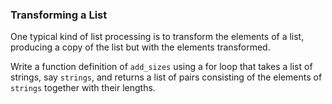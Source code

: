 ### Transforming a List

One typical kind of list processing is to transform the elements of a
list, producing a copy of the list but with the elements transformed.

Write a function definition of `add_sizes` using a for loop that takes a
list of strings, say `strings`, and returns a list of pairs consisting
of the elements of `strings` together with their lengths.
